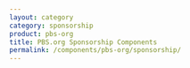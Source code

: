 ```yaml
---
layout: category
category: sponsorship
product: pbs-org
title: PBS.org Sponsorship Components
permalink: /components/pbs-org/sponsorship/
---
```


